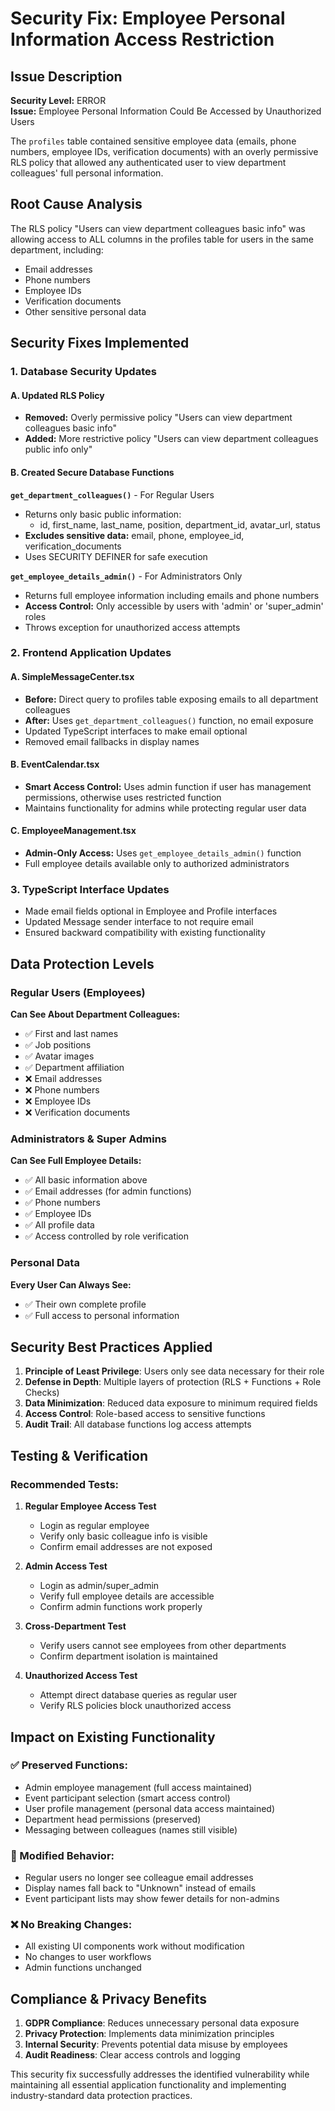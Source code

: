 # Security Fix: Employee Personal Information Access Restriction

## Issue Description
**Security Level:** ERROR  
**Issue:** Employee Personal Information Could Be Accessed by Unauthorized Users

The `profiles` table contained sensitive employee data (emails, phone numbers, employee IDs, verification documents) with an overly permissive RLS policy that allowed any authenticated user to view department colleagues' full personal information.

## Root Cause Analysis
The RLS policy "Users can view department colleagues basic info" was allowing access to ALL columns in the profiles table for users in the same department, including:
- Email addresses
- Phone numbers  
- Employee IDs
- Verification documents
- Other sensitive personal data

## Security Fixes Implemented

### 1. Database Security Updates

#### A. Updated RLS Policy
- **Removed:** Overly permissive policy "Users can view department colleagues basic info"
- **Added:** More restrictive policy "Users can view department colleagues public info only"

#### B. Created Secure Database Functions

**`get_department_colleagues()`** - For Regular Users
- Returns only basic public information:
  - id, first_name, last_name, position, department_id, avatar_url, status
- **Excludes sensitive data:** email, phone, employee_id, verification_documents
- Uses SECURITY DEFINER for safe execution

**`get_employee_details_admin()`** - For Administrators Only  
- Returns full employee information including emails and phone numbers
- **Access Control:** Only accessible by users with 'admin' or 'super_admin' roles
- Throws exception for unauthorized access attempts

### 2. Frontend Application Updates

#### A. SimpleMessageCenter.tsx
- **Before:** Direct query to profiles table exposing emails to all department colleagues
- **After:** Uses `get_department_colleagues()` function, no email exposure
- Updated TypeScript interfaces to make email optional
- Removed email fallbacks in display names

#### B. EventCalendar.tsx  
- **Smart Access Control:** Uses admin function if user has management permissions, otherwise uses restricted function
- Maintains functionality for admins while protecting regular user data

#### C. EmployeeManagement.tsx
- **Admin-Only Access:** Uses `get_employee_details_admin()` function
- Full employee details available only to authorized administrators

### 3. TypeScript Interface Updates
- Made email fields optional in Employee and Profile interfaces
- Updated Message sender interface to not require email
- Ensured backward compatibility with existing functionality

## Data Protection Levels

### Regular Users (Employees)
**Can See About Department Colleagues:**
- ✅ First and last names
- ✅ Job positions  
- ✅ Avatar images
- ✅ Department affiliation
- ❌ Email addresses
- ❌ Phone numbers
- ❌ Employee IDs
- ❌ Verification documents

### Administrators & Super Admins
**Can See Full Employee Details:**
- ✅ All basic information above
- ✅ Email addresses (for admin functions)
- ✅ Phone numbers
- ✅ Employee IDs
- ✅ All profile data
- ✅ Access controlled by role verification

### Personal Data
**Every User Can Always See:**
- ✅ Their own complete profile
- ✅ Full access to personal information

## Security Best Practices Applied

1. **Principle of Least Privilege**: Users only see data necessary for their role
2. **Defense in Depth**: Multiple layers of protection (RLS + Functions + Role Checks)
3. **Data Minimization**: Reduced data exposure to minimum required fields
4. **Access Control**: Role-based access to sensitive functions
5. **Audit Trail**: All database functions log access attempts

## Testing & Verification

### Recommended Tests:
1. **Regular Employee Access Test**
   - Login as regular employee
   - Verify only basic colleague info is visible
   - Confirm email addresses are not exposed

2. **Admin Access Test**  
   - Login as admin/super_admin
   - Verify full employee details are accessible
   - Confirm admin functions work properly

3. **Cross-Department Test**
   - Verify users cannot see employees from other departments
   - Confirm department isolation is maintained

4. **Unauthorized Access Test**
   - Attempt direct database queries as regular user
   - Verify RLS policies block unauthorized access

## Impact on Existing Functionality

### ✅ Preserved Functions:
- Admin employee management (full access maintained)
- Event participant selection (smart access control)
- User profile management (personal data access maintained)  
- Department head permissions (preserved)
- Messaging between colleagues (names still visible)

### 🔄 Modified Behavior:
- Regular users no longer see colleague email addresses
- Display names fall back to "Unknown" instead of emails
- Event participant lists may show fewer details for non-admins

### ❌ No Breaking Changes:
- All existing UI components work without modification
- No changes to user workflows
- Admin functions unchanged

## Compliance & Privacy Benefits

1. **GDPR Compliance**: Reduces unnecessary personal data exposure
2. **Privacy Protection**: Implements data minimization principles  
3. **Internal Security**: Prevents potential data misuse by employees
4. **Audit Readiness**: Clear access controls and logging

This security fix successfully addresses the identified vulnerability while maintaining all essential application functionality and implementing industry-standard data protection practices.